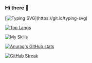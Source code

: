 ### Hi there 👋

[![Typing SVG](https://readme-typing-svg.demolab.com/?lines=Meet+Vaishnavi+Dave+,+the+tech+whiz+!)](https://git.io/typing-svg)

[![Top Langs](https://github-readme-stats.vercel.app/api/top-langs/?username=DaveVaishnavi&layout=compact&theme=window-dark)](https://github.com/anuraghazra/github-readme-stats)

[![My Skills](https://skillicons.dev/icons?i=arduino,atom,bootstrap,c,cpp,css,dart,django,docker,eclipse,figma,flask,flutter,git,github,html,java,js,linux,matlab,mysql,php,powershell,py,react,redux,selenium,vscode)](https://skillicons.dev)

[![Anurag's GitHub stats](https://github-readme-stats.vercel.app/api?username=DaveVaishnavi&theme=codestackr)](https://github.com/anuraghazra/github-readme-stats)

[![GitHub Streak](https://streak-stats.demolab.com/?user=DaveVaishnavi&theme=windows-dark)](https://git.io/streak-stats)

<!--
**DaveVaishnavi/DaveVaishnavi** is a ✨ _special_ ✨ repository because its `README.md` (this file) appears on your GitHub profile.

Here are some ideas to get you started:

- 🔭 I’m currently working on ...
- 🌱 I’m currently learning ...
- 👯 I’m looking to collaborate on ...
- 🤔 I’m looking for help with ...
- 💬 Ask me about ...
- 📫 How to reach me: ...
- 😄 Pronouns: ...
- ⚡ Fun fact: ...
-->
